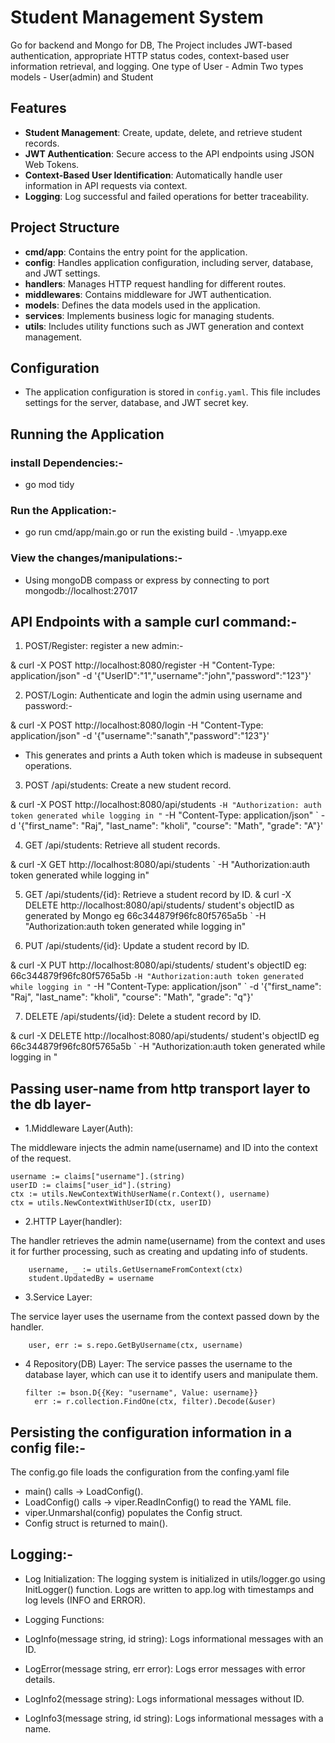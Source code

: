 # Student Management System
Go for backend and Mongo for DB,
The Project includes JWT-based authentication, appropriate HTTP status codes, context-based user information retrieval, and logging.
One type of User - Admin
Two types models - User(admin) and Student

## Features

- **Student Management**: Create, update, delete, and retrieve student records.
- **JWT Authentication**: Secure access to the API endpoints using JSON Web Tokens.
- **Context-Based User Identification**: Automatically handle user information in API requests via context.
- **Logging**: Log successful and failed operations for better traceability.

## Project Structure

- **cmd/app**: Contains the entry point for the application.
- **config**: Handles application configuration, including server, database, and JWT settings.
- **handlers**: Manages HTTP request handling for different routes.
- **middlewares**: Contains middleware for JWT authentication.
- **models**: Defines the data models used in the application.
- **services**: Implements business logic for managing students.
- **utils**: Includes utility functions such as JWT generation and context management.

## Configuration

- The application configuration is stored in `config.yaml`. This file includes settings for the server, database, and JWT secret key.


## Running the Application

### install Dependencies:-
- go mod tidy

### Run the Application:-
- go run cmd/app/main.go
 or run the existing build - .\myapp.exe

### View the changes/manipulations:-
- Using mongoDB compass or express by connecting to port mongodb://localhost:27017

##  API Endpoints with a sample curl command:-

1. POST/Register: register a new admin:-

& curl -X POST http://localhost:8080/register -H "Content-Type: application/json" -d '{\"UserID\":\"1\",\"username\":\"john\",\"password\":\"123\"}'

2. POST/Login: Authenticate and login the admin using username and password:-

& curl -X POST http://localhost:8080/login -H "Content-Type: application/json" -d '{\"username\":\"sanath\",\"password\":\"123\"}'

- This generates and prints a Auth token which is madeuse in subsequent operations.

3. POST /api/students: Create a new student record.

& curl -X POST http://localhost:8080/api/students `
-H "Authorization: auth token generated while logging in " `
-H "Content-Type: application/json" `
-d '{\"first_name\": \"Raj\", \"last_name\": \"kholi\", \"course\": \"Math\", \"grade\": \"A\"}'


4. GET /api/students: Retrieve all student records.

& curl -X GET http://localhost:8080/api/students `
-H "Authorization:auth token generated while logging in"



5. GET /api/students/{id}: Retrieve a student record by ID.
& curl -X DELETE http://localhost:8080/api/students/  student's objectID as generated by Mongo eg   66c344879f96fc80f5765a5b `
-H "Authorization:auth token generated while logging in"



6. PUT /api/students/{id}: Update a student record by ID.

& curl -X PUT http://localhost:8080/api/students/  student's objectID eg:  66c344879f96fc80f5765a5b `
-H "Authorization:auth token generated while logging in " `
-H "Content-Type: application/json" `
-d '{\"first_name\": \"Raj\", \"last_name\": \"kholi\", \"course\": \"Math\", \"grade\": \"q\"}'


7. DELETE /api/students/{id}: Delete a student record by ID.

& curl -X DELETE http://localhost:8080/api/students/ student's objectID eg  66c344879f96fc80f5765a5b `
-H "Authorization:auth token generated while logging in "

## Passing user-name  from http transport layer to the db layer-

- 1.Middleware Layer(Auth):

The middleware injects the admin name(username) and ID into the context of the request.
```
username := claims["username"].(string)
userID := claims["user_id"].(string)
ctx := utils.NewContextWithUserName(r.Context(), username)
ctx = utils.NewContextWithUserID(ctx, userID)

```
- 2.HTTP Layer(handler):

The handler retrieves the admin name(username) from the context and uses it for further processing, such as creating and updating info of students.
```
	username, _ := utils.GetUsernameFromContext(ctx)
	student.UpdatedBy = username

```
- 3.Service Layer:

The service layer uses the username from the context passed down by the handler.
```
	user, err := s.repo.GetByUsername(ctx, username)
```
- 4 Repository(DB) Layer:
  The service passes the username to the database layer, which can use it to identify users and manipulate them.
  ```
  filter := bson.D{{Key: "username", Value: username}} 
	err := r.collection.FindOne(ctx, filter).Decode(&user)
  ```

## Persisting the configuration information in a config file:-
The config.go file loads the configuration from the confing.yaml file

- main() calls → LoadConfig().
- LoadConfig() calls → viper.ReadInConfig() to read the YAML file.
- viper.Unmarshal(config) populates the Config struct.
- Config struct is returned to main().

## Logging:-

- Log Initialization: The logging system is initialized in utils/logger.go using InitLogger() function. Logs are written to app.log with timestamps and log levels (INFO and ERROR).

- Logging Functions:

- LogInfo(message string, id string): Logs informational messages with an ID.
- LogError(message string, err error): Logs error messages with error details.
- LogInfo2(message string): Logs informational messages without ID.
- LogInfo3(message string, id string): Logs informational messages with a name.
